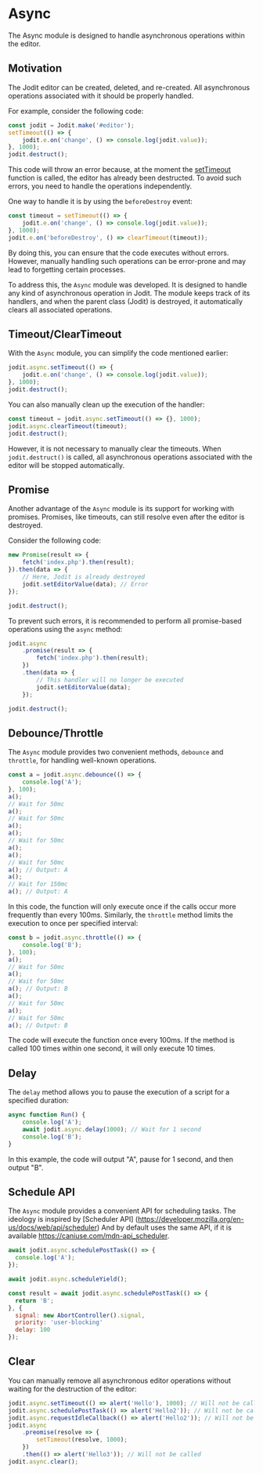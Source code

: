 # Async

The Async module is designed to handle asynchronous operations within the editor.

## Motivation

The Jodit editor can be created, deleted, and re-created. All asynchronous operations associated with it should be properly handled.

For example, consider the following code:

```js
const jodit = Jodit.make('#editor');
setTimeout(() => {
	jodit.e.on('change', () => console.log(jodit.value));
}, 1000);
jodit.destruct();
```

This code will throw an error because, at the moment the [setTimeout](https://developer.mozilla.org/en-US/docs/Web/API/setTimeout) function is called,
the editor has already been destructed. To avoid such errors, you need to handle the operations independently.

One way to handle it is by using the `beforeDestroy` event:

```js
const timeout = setTimeout(() => {
	jodit.e.on('change', () => console.log(jodit.value));
}, 1000);
jodit.e.on('beforeDestroy', () => clearTimeout(timeout));
```

By doing this, you can ensure that the code executes without errors.
However, manually handling such operations can be error-prone and may lead to forgetting certain processes.

To address this, the `Async` module was developed.
It is designed to handle any kind of asynchronous operation in Jodit.
The module keeps track of its handlers, and when the parent class (Jodit) is destroyed,
it automatically clears all associated operations.

## Timeout/ClearTimeout

With the `Async` module, you can simplify the code mentioned earlier:

```js
jodit.async.setTimeout(() => {
	jodit.e.on('change', () => console.log(jodit.value));
}, 1000);
jodit.destruct();
```

You can also manually clean up the execution of the handler:

```js
const timeout = jodit.async.setTimeout(() => {}, 1000);
jodit.async.clearTimeout(timeout);
jodit.destruct();
```

However, it is not necessary to manually clear the timeouts.
When `jodit.destruct()` is called, all asynchronous operations associated
with the editor will be stopped automatically.

## Promise

Another advantage of the `Async` module is its support for working with promises.
Promises, like timeouts, can still resolve even after the editor is destroyed.

Consider the following code:

```js
new Promise(result => {
	fetch('index.php').then(result);
}).then(data => {
	// Here, Jodit is already destroyed
	jodit.setEditorValue(data); // Error
});

jodit.destruct();
```

To prevent such errors, it is recommended to perform all promise-based operations using the `async` method:

```js
jodit.async
	.promise(result => {
		fetch('index.php').then(result);
	})
	.then(data => {
		// This handler will no longer be executed
		jodit.setEditorValue(data);
	});

jodit.destruct();
```

## Debounce/Throttle

The `Async` module provides two convenient methods, `debounce` and `throttle`,
for handling well-known operations.

```js
const a = jodit.async.debounce(() => {
	console.log('A');
}, 100);
a();
// Wait for 50mc
a();
// Wait for 50mc
a();
a();
// Wait for 50mc
a();
a();
// Wait for 50mc
a(); // Output: A
a();
// Wait for 150mc
a(); // Output: A
```

In this code, the function will only execute once if the calls occur more frequently than every 100ms.
Similarly, the `throttle` method limits the execution to once per specified interval:

```js
const b = jodit.async.throttle(() => {
	console.log('B');
}, 100);
a();
// Wait for 50mc
a();
// Wait for 50mc
a(); // Output: B
a();
// Wait for 50mc
a();
// Wait for 50mc
a(); // Output: B
```

The code will execute the function once every 100ms.
If the method is called 100 times within one second, it will only execute 10 times.

## Delay

The `delay` method allows you to pause the execution of a script for a specified duration:

```js
async function Run() {
	console.log('A');
	await jodit.async.delay(1000); // Wait for 1 second
	console.log('B');
}
```

In this example, the code will output "A", pause for 1 second, and then output "B".

## Schedule API

The `Async` module provides a convenient API for scheduling tasks.
The ideology is inspired by [Scheduler API] (https://developer.mozilla.org/en-us/docs/web/api/scheduler)
And by default uses the same API, if it is available https://caniuse.com/mdn-api_scheduler.

```js
await jodit.async.schedulePostTask(() => {
  console.log('A');
});

await jodit.async.scheduleYield();

const result = await jodit.async.schedulePostTask(() => {
  return 'B';
}, {
  signal: new AbortController().signal,
  priority: 'user-blocking'
  delay: 100
});
```

## Clear

You can manually remove all asynchronous editor operations without waiting for the destruction of the editor:

```javascript
jodit.async.setTimeout(() => alert('Hello'), 1000); // Will not be called
jodit.async.schedulePostTask(() => alert('Hello2')); // Will not be called
jodit.async.requestIdleCallback(() => alert('Hello2')); // Will not be called
jodit.async
	.preomise(resolve => {
		setTimeout(resolve, 1000);
	})
	.then(() => alert('Hello3')); // Will not be called
jodit.async.clear();
```
